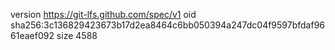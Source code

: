 version https://git-lfs.github.com/spec/v1
oid sha256:3c136829423673b17d2ea8464c6bb050394a247dc04f9597bfdaf9661eaef092
size 4588
